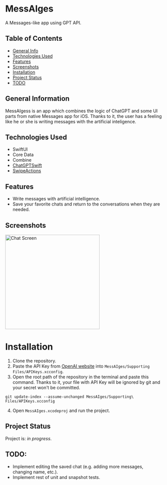 # MessAIges
A Messages-like app using GPT API.

## Table of Contents
* [General Info](#general-information)
* [Technologies Used](#technologies-used)
* [Features](#features)
* [Screenshots](#screenshots)
* [Installation](#installation)
* [Project Status](#project-status)
* [TODO](#todo)

## General Information
MessAIgess is an app which combines the logic of ChatGPT and some UI parts from native Messages app for iOS. Thanks to it, the user has a feeling like he or she is writing messages with the artificial inteligence.

## Technologies Used
- SwiftUI
- Core Data
- Combine
- [ChatGPTSwift](https://github.com/alfianlosari/ChatGPTSwift)
- [SwipeActions](https://github.com/aheze/SwipeActions)

## Features
- Write messages with artificial intelligence.
- Save your favorite chats and return to the conversations when they are needed.

## Screenshots
<img src="https://user-images.githubusercontent.com/41966757/233210888-9f8799e3-a315-46ed-b2cb-94d243bbf90b.png" width="300" alt="Chat Screen">

# Installation
1. Clone the repository.
2. Paste the API Key from [OpenAI website](https://platform.openai.com/account/api-keys) into `MessAIges/Supporting Files/APIKeys.xcconfig`.
3. Open the root path of the repository in the terminal and paste this command. Thanks to it, your file with API Key will be ignored by git and your secret won't be committed.
```
git update-index --assume-unchanged MessAIges/Supporting\ Files/APIKeys.xcconfig
```
4. Open `MessAIges.xcodeproj` and run the project.

## Project Status
Project is: _in progress_.

## TODO:
- Implement editing the saved chat (e.g. adding more messages, changing name, etc.).
- Implement rest of unit and snapshot tests.

